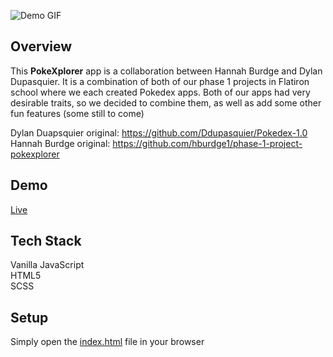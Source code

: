 ![Demo GIF](./pokedex1.0.gif)

## Overview

This **PokeXplorer** app is a collaboration between Hannah Burdge and Dylan Dupasquier. It is a combination of both of our phase 1 projects in Flatiron school where we each created Pokedex apps. Both of our apps had very desirable traits, so we decided to combine them, as well as add some other fun features (some still to come)

Dylan Duapsquier original: https://github.com/Ddupasquier/Pokedex-1.0<br>
Hannah Burdge original: https://github.com/hburdge1/phase-1-project-pokexplorer

## Demo

[Live](https://pokedex-fi.herokuapp.com/)
## Tech Stack

Vanilla JavaScript<br>
HTML5<br>
SCSS

## Setup

Simply open the [index.html](./index.html) file in your browser
